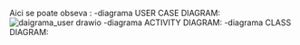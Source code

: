 Aici se poate obseva :
-diagrama USER CASE DIAGRAM:
![daigrama_user drawio](https://github.com/sauleamihai/Proiect-Monitorizare-medicala/assets/104733119/2e69f6f8-d0d3-4802-99e6-5375a8bf68e1)
-diagrama ACTIVITY DIAGRAM:
-diagrama CLASS DIAGRAM:
